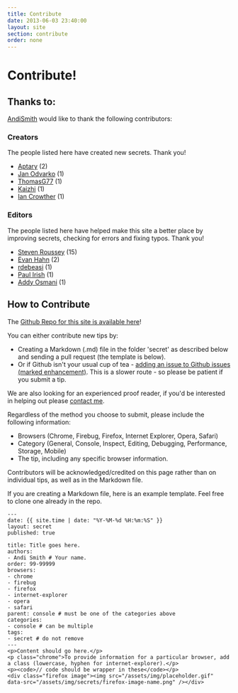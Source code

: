 ```yaml
---
title: Contribute
date: 2013-06-03 23:40:00
layout: site
section: contribute
order: none
---
```


# Contribute! #

## Thanks to: ##

<a href="http://twitter.com/andismith" target="_blank">AndiSmith</a> would like to thank the following contributors:

### Creators ###

The people listed here have created new secrets. Thank you!

<ul>
    <li><a href="http://github.com/Aptary">Aptary</a> <span class="meta">(2)</span></li>
    <li><a href="https://github.com/janodvarko">Jan Odvarko</a> <span class="meta">(1)</span></li>
    <li><a href="http://github.com/ThomasG77">ThomasG77</a> <span class="meta">(1)</span></li>
    <li><a href="http://github.com/Kaizhi">Kaizhi</a> <span class="meta">(1)</span></li>
    <li><a href="http://github.com/iancrowther">Ian Crowther</a> <span class="meta">(1)</span></li>
</ul>

### Editors ###

The people listed here have helped make this site a better place by improving secrets, checking for errors and fixing typos. Thank you!

<ul>
    <li><a href="http://github.com/sroussey">Steven Roussey</a> <span class="meta">(15)</span></li>
    <li><a href="http://github.com/EvanHahn">Evan Hahn</a> <span class="meta">(2)</span></li>
    <li><a href="http://github.com/rdebeasi">rdebeasi</a> <span class="meta">(1)</span></li>
    <li><a href="http://github.com/paulirish">Paul Irish</a> <span class="meta">(1)</span></li>
    <li><a href="http://github.com/addyosmani">Addy Osmani</a> <span class="meta">(1)</span></li>
</ul>

## How to Contribute ##

The <a href="https://github.com/andismith/dev-tool-secrets" target="_blank">Github Repo for this site is available here</a>!

You can either contribute new tips by:

* Creating a Markdown (.md) file in the folder 'secret' as described below and sending a pull request (the template is below).
* Or if Github isn't your usual cup of tea - <a href="https://github.com/andismith/dev-tool-secrets/issues">adding an issue to Github issues (marked enhancement)</a>. This is a slower route - so please be patient if you submit a tip.

We are also looking for an experienced proof reader, if you'd be interested in helping out please <a href="http://www.andismith.com/contact" target="_blank">contact me</a>.

Regardless of the method you choose to submit, please include the following information:

* Browsers (Chrome, Firebug, Firefox, Internet Explorer, Opera, Safari)
* Category (General, Console, Inspect, Editing, Debugging, Performance, Storage, Mobile)
* The tip, including any specific browser information.

Contributors will be acknowledged/credited on this page rather than on individual tips, as well as in the Markdown file.

If you are creating a Markdown file, here is an example template. Feel free to clone one already in the repo.

    ---
    date: {{ site.time | date: "%Y-%M-%d %H:%m:%S" }}
    layout: secret
    published: true

    title: Title goes here.
    authors:
    - Andi Smith # Your name.
    order: 99-99999
    browsers:
    - chrome
    - firebug
    - firefox
    - internet-explorer
    - opera
    - safari
    parent: console # must be one of the categories above
    categories:
    - console # can be multiple
    tags:
    - secret # do not remove
    ---
    <p>Content should go here.</p>
    <p class="chrome">To provide information for a particular browser, add a class (lowercase, hyphen for internet-explorer).</p>
    <p><code>// code should be wrapper in these</code></p>
    <div class="firefox image"><img src="/assets/img/placeholder.gif" data-src="/assets/img/secrets/firefox-image-name.png" /></div>
